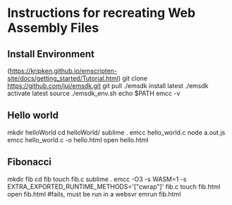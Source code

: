 # Instructions for recreating Web Assembly Files
## Install Environment
(https://kripken.github.io/emscripten-site/docs/getting_started/Tutorial.html)
git clone https://github.com/juj/emsdk.git
git pull
./emsdk install latest
./emsdk activate latest
source ./emsdk_env.sh
echo $PATH
emcc -v

## Hello world
mkdir helloWorld
cd helloWorld/
sublime .
<see hello_world.c>
emcc hello_world.c
node a.out.js
emcc hello_world.c -o hello.html
open hello.html

## Fibonacci
mkdir fib
cd fib
touch fib.c
sublime .
<see fib.c>
emcc -O3 -s WASM=1 -s EXTRA_EXPORTED_RUNTIME_METHODS='["cwrap"]' fib.c
touch fib.html
open fib.html #fails, must be run in a websvr
emrun fib.html     



